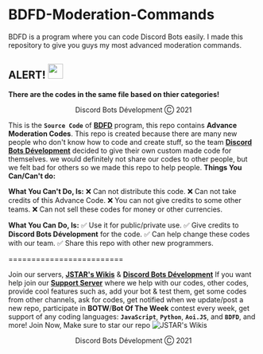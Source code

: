 # BDFD-Moderation-Commands
BDFD is a program where you can code Discord Bots easily. I made this repository to give you guys my most advanced moderation commands.

## ALERT! <img src="https://cdn.discordapp.com/emojis/856884941894582302.gif" width="30px">
**<p align="left">There are the codes in the same file based on thier categories!</p>**

<p align="center">Discord Bots Dévelopment Ⓒ︎ 2021</p>

This is the **`Source Code`** of **[BDFD](https://botdesignerlist.com)** program, this repo contains **Advance Moderation Codes**. This repo is created because there are many new people who don't know how to code and create stuff, so the team **[Discord Bots Dévelopment](https://dsc.gg/official_dbd)** decided to give their own custom made code for themselves. we would definitely not share our codes to other people, but we felt bad for others so we made this repo to help people.
**Things You Can/Can't do:**

**What You Can't Do, Is:**
❌ Can not distribute this code.
❌ Can not take credits of this Advance Code.
❌ You can not give credits to some other teams.
❌ Can not sell these codes for money or other currencies.

**What You Can Do, Is:**
✅ Use it for public/private use.
✅ Give credits to **Discord Bots Dévelopment** for the code.
✅ Can help change these codes with our team.
✅ Share this repo with other new programmers.

=========================

Join our servers, **[JSTAR's Wikis](https://dsc.gg/wikis)** & **[Discord Bots Dévelopment](https://dsc.gg/official_dbd)**
If you want help join our **[Support Server](https://dsc.gg/wikis)** where we help with our codes, other codes, provide cool features such as, add your bot & test them, get some codes from other channels, ask for codes, get notified when we update/post a new repo, participate in **BOTW**/**Bot Of The Week** contest every week, get support of any coding languages: **`JavaScript`**, **`Python`**, **`Aoi.JS`**, and **`BDFD`**, and more! Join Now, Make sure to star our repo
![JSTAR's Wikis](https://media.discordapp.net/attachments/875792523363246130/880124595649277992/JSTARs_Wikis.gif)

<p align="center">Discord Bots Dévelopment Ⓒ︎ 2021</p>
